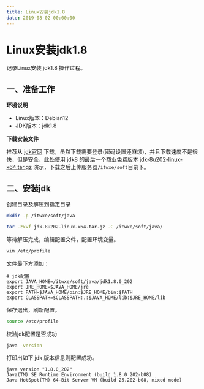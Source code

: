 ```yaml
---
title: Linux安装jdk1.8
date: 2019-08-02 00:00:00
---
```


# Linux安装jdk1.8

记录Linux安装 jdk1.8 操作过程。

## 一、准备工作

**环境说明**

- Linux版本：Debian12
- JDK版本：jdk1.8

**下载安装文件**

推荐从 [jdk官网](https://www.oracle.com/java/technologies/oracle-java-archive-downloads.html) 下载，虽然下载需要登录(密码设置还麻烦)，并且下载速度不是很快，但是安全，此处使用 jdk8 的最后一个商业免费版本 [jdk-8u202-linux-x64.tar.gz](https://www.oracle.com/java/technologies/javase/javase8-archive-downloads.html#license-lightbox) 演示，下载之后上传服务器`/itwxe/soft`目录下。

## 二、安装jdk

创建目录及解压到指定目录

```bash
mkdir -p /itwxe/soft/java

tar -zxvf jdk-8u202-linux-x64.tar.gz -C /itwxe/soft/java/
```

等待解压完成，编辑配置文件，配置环境变量。

```bash
vim /etc/profile
```

文件最下方添加：

```
# jdk配置
export JAVA_HOME=/itwxe/soft/java/jdk1.8.0_202
export JRE_HOME=$JAVA_HOME/jre
export PATH=$JAVA_HOME/bin:$JRE_HOME/bin:$PATH
export CLASSPATH=$CLASSPATH:.:$JAVA_HOME/lib:$JRE_HOME/lib
```

保存退出，刷新配置。

```bash
source /etc/profile
```

校验jdk配置是否成功

```bash
java -version
```

打印出如下 jdk 版本信息则配置成功。

```
java version "1.8.0_202"
Java(TM) SE Runtime Environment (build 1.8.0_202-b08)
Java HotSpot(TM) 64-Bit Server VM (build 25.202-b08, mixed mode)
```

